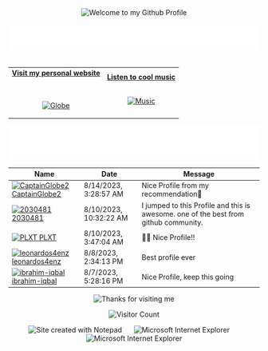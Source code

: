 <!-- "Hero" Header -->
<div align="center">
  <img src="https://github.com/BrunnerLivio/brunnerlivio/blob/master/images/welcome.png?raw=true" style="max-width: 100%;" alt="Welcome to my Github Profile" />
  <br />
  <br />
  <img height="50" alt="My Name is Livio and I like Node.js" src="images/personal_note.svg" />
  <br />
  <br />

</div>

<!-- Social -->
<table width="100%" align="center">
<tr>
<td align="center">
<a href="https://brunnerliv.io">
<strong>Visit my personal website </strong>
<br />
<br />
<br />

<p>

<img alt="Globe" height="80" src="images/globe.gif">
</a>
</p>

</td>


<td align="center">
<a href="https://www.youtube.com/watch?v=3YxaaGgTQYM&ab_channel=EvanescenceVEVO">
<strong>Listen to cool music</strong>
<br />
<br />


<p>
<img height="100" alt="Music" src="images/music.gif"> 
</a>
</p>

</td>
</tr>
</table>

<div align="center">
<a href="https://github.com/BrunnerLivio/brunnerlivio/issues/62#issuecomment-new"><img src="images/guestbook.svg"></a> 
</div>

<!-- Guestbook -->
| Name | Date | Message |
|---|---|---|
| <a href="https://github.com/CaptainGlobe2"><img width="24" src="https://avatars.githubusercontent.com/u/98200594?s=24&u=87451b80c8538c6f25e445ad9f51c92bdd7f7058&v=4" alt="CaptainGlobe2" /> CaptainGlobe2</a> |8/14/2023, 3:28:57 AM|Nice Profile from my recommendation📄|
| <a href="https://github.com/2030481"><img width="24" src="https://avatars.githubusercontent.com/u/92367233?s=24&v=4" alt="2030481" /> 2030481</a> |8/10/2023, 10:32:22 AM|I jumped to this Profile and this is awesome. one of the best from github community.|
| <a href="https://github.com/PLXT"><img width="24" src="https://avatars.githubusercontent.com/u/26758820?s=24&u=f8af72c193b48b88dedc88d26abb8f844e70ba0b&v=4" alt="PLXT" /> PLXT</a> |8/10/2023, 3:47:04 AM|🐂🍺 Nice Profile!!|
| <a href="https://github.com/leonardos4enz"><img width="24" src="https://avatars.githubusercontent.com/u/60331119?s=24&u=ce943b49dcb3369c9d94916cb0dacfdfbb851c64&v=4" alt="leonardos4enz" /> leonardos4enz</a> |8/8/2023, 2:34:13 PM|Best profile ever|
| <a href="https://github.com/ibrahim-iqbal"><img width="24" src="https://avatars.githubusercontent.com/u/41406463?s=24&u=2efbd344ebea11f191b2d13c2a97615b8c58e7e6&v=4" alt="ibrahim-iqbal" /> ibrahim-iqbal</a> |8/7/2023, 5:28:16 PM|Nice Profile, keep this going|
<!-- /Guestbook -->

<!-- Footer -->

<div align="center">

<img height="120" alt="Thanks for visiting me" width="100%" src="https://raw.githubusercontent.com/BrunnerLivio/brunnerlivio/master/images/marquee.svg" />
<br />

![Visitor Count](https://profile-counter.glitch.me/brunnerlivio/count.svg)


<img src="https://raw.githubusercontent.com/BrunnerLivio/brunnerlivio/master/images/notepad.gif" alt="Site created with Notepad" height="30" />
<!-- "margin-right: whatever;" -->
<span>&nbsp;&nbsp;&nbsp;&nbsp;</span>  
<img src="https://raw.githubusercontent.com/BrunnerLivio/brunnerlivio/master/images/ie_logo.gif" alt="Microsoft Internet Explorer" />
<span>&nbsp;&nbsp;&nbsp;&nbsp;</span>  
<img src="https://raw.githubusercontent.com/BrunnerLivio/brunnerlivio/master/images/noframes.gif" alt="Microsoft Internet Explorer" />

</div>
